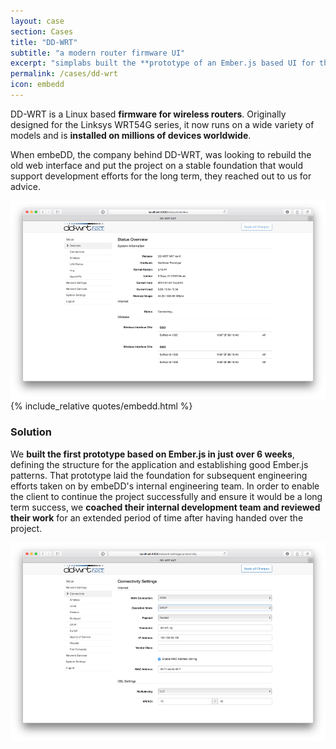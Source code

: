 ```yaml
---
layout: case
section: Cases
title: "DD-WRT"
subtitle: "a modern router firmware UI"
excerpt: "simplabs built the **prototype of an Ember.js based UI for the DD-WRT router firmware**, running on millions of devices worldwide. The client was able to use that prototype to build a release version."
permalink: /cases/dd-wrt
icon: embedd
---
```


<div class="row content-section">
  <div class="col-xs-12 col-sm-6 col-sm-push-6 col-md-5 col-md-offset-1 col-md-push-5">
    <p>DD-WRT is a Linux based <strong>firmware for wireless routers</strong>. Originally designed for the Linksys WRT54G series, it now runs on a wide variety of models and is <strong>installed on millions of devices worldwide</strong>.</p>
    <p>When embeDD, the company behind DD-WRT, was looking to rebuild the old web interface and put the project on a stable foundation that would support development efforts for the long term, they reached out to us for advice.</p>
  </div>
  <div class="col-xs-10 col-xs-offset-1 col-sm-6 col-sm-offset-0 col-sm-pull-6 col-md-5 col-md-offset-1">
    <img src="/images/cases/dd-wrt/overview.png" class="img-responsive" alt="Overview">
  </div>
</div>

<div class="secondary-banner quote-banner">
  <div class="container">
    <div class="row content-section">
      <div class="col-xs-12 col-md-10 col-md-offset-1">
        {% include_relative quotes/embedd.html %}
      </div>
    </div>
  </div>
</div>

<div class="row content-section">
  <div class="col-xs-12 col-sm-6 col-md-5 col-md-offset-1">
    <h3>Solution</h3>
    <p>We <strong>built the first prototype based on Ember.js in just over 6 weeks</strong>, defining the structure for the application and establishing good Ember.js patterns. That prototype laid the foundation for subsequent engineering efforts taken on by embeDD's internal engineering team. In order to enable the client to continue the project successfully and ensure it would be a long term success, we <strong>coached their internal development team and reviewed their work</strong> for an extended period of time after having handed over the project.</p>
  </div>
  <div class="col-xs-12 col-sm-6 col-md-5">
    <img src="/images/cases/dd-wrt/settings.png" class="img-responsive" alt="Settings">
  </div>
</div>

